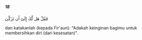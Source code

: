 ##### 18

<span class="ayah">فَقُلْ هَل لَّكَ إِلَىٰٓ أَن تَزَكَّىٰ</span>

<span class="ayah_translation">dan katakanlah (kepada Fir'aun): "Adakah keinginan bagimu untuk membersihkan diri (dari kesesatan)".</span>
